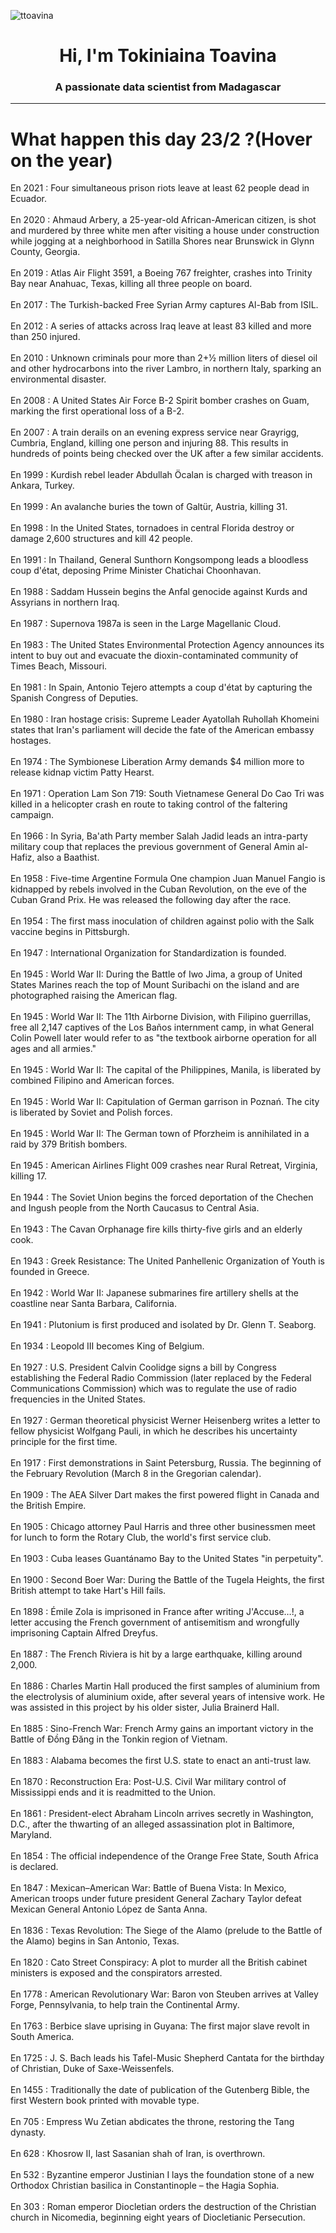 
<p align="left"> <img src="https://komarev.com/ghpvc/?username=ttoavina&label=Profile%20views&color=0e75b6&style=flat" alt="ttoavina" /> </p>
<h1 align="center">Hi, I'm Tokiniaina Toavina</h1>
<h3 align="center">A passionate data scientist from Madagascar</h3>
    
<hr/>
<h1> What happen this day 23/2 ?(Hover on the year)</h1>

En 2021 : Four simultaneous prison riots leave at least 62 people dead in Ecuador.
<br/><br/>
En 2020 : Ahmaud Arbery, a 25-year-old African-American citizen, is shot and murdered by three white men after visiting a house under construction while jogging at a neighborhood in Satilla Shores near Brunswick in Glynn County, Georgia.
<br/><br/>
En 2019 : Atlas Air Flight 3591, a Boeing 767 freighter, crashes into Trinity Bay near Anahuac, Texas, killing all three people on board.
<br/><br/>
En 2017 : The Turkish-backed Free Syrian Army captures Al-Bab from ISIL.
<br/><br/>
En 2012 : A series of attacks across Iraq leave at least 83 killed and more than 250 injured.
<br/><br/>
En 2010 : Unknown criminals pour more than 2+1⁄2 million liters of diesel oil and other hydrocarbons into the river Lambro, in northern Italy, sparking an environmental disaster.
<br/><br/>
En 2008 : A United States Air Force B-2 Spirit bomber crashes on Guam, marking  the first operational loss of a B-2.
<br/><br/>
En 2007 : A train derails on an evening express service near Grayrigg, Cumbria, England, killing one person and injuring 88. This results in hundreds of points being checked over the UK after a few similar accidents.
<br/><br/>
En 1999 : Kurdish rebel leader Abdullah Öcalan is charged with treason in Ankara, Turkey.
<br/><br/>
En 1999 : An avalanche buries the town of Galtür, Austria, killing 31.
<br/><br/>
En 1998 : In the United States, tornadoes in central Florida destroy or damage 2,600 structures and kill 42 people.
<br/><br/>
En 1991 : In Thailand, General Sunthorn Kongsompong leads a bloodless coup d'état, deposing Prime Minister Chatichai Choonhavan.
<br/><br/>
En 1988 : Saddam Hussein begins the Anfal genocide against Kurds and Assyrians in northern Iraq.
<br/><br/>
En 1987 : Supernova 1987a is seen in the Large Magellanic Cloud.
<br/><br/>
En 1983 : The United States Environmental Protection Agency announces its intent to buy out and evacuate the dioxin-contaminated community of Times Beach, Missouri.
<br/><br/>
En 1981 : In Spain, Antonio Tejero attempts a coup d'état by capturing the Spanish Congress of Deputies.
<br/><br/>
En 1980 : Iran hostage crisis: Supreme Leader Ayatollah Ruhollah Khomeini states that Iran's parliament will decide the fate of the American embassy hostages.
<br/><br/>
En 1974 : The Symbionese Liberation Army demands $4 million more to release kidnap victim Patty Hearst.
<br/><br/>
En 1971 : Operation Lam Son 719: South Vietnamese General Do Cao Tri was killed in a helicopter crash en route to taking control of the faltering campaign.
<br/><br/>
En 1966 : In Syria, Ba'ath Party member Salah Jadid leads an intra-party military coup that replaces the previous government of General Amin al-Hafiz, also a Baathist.
<br/><br/>
En 1958 : Five-time Argentine Formula One champion Juan Manuel Fangio is kidnapped by rebels involved in the Cuban Revolution, on the eve of the Cuban Grand Prix. He was released the following day after the race.
<br/><br/>
En 1954 : The first mass inoculation of children against polio with the Salk vaccine begins in Pittsburgh.
<br/><br/>
En 1947 : International Organization for Standardization is founded.
<br/><br/>
En 1945 : World War II: During the Battle of Iwo Jima, a group of United States Marines reach the top of Mount Suribachi on the island and are photographed raising the American flag.
<br/><br/>
En 1945 : World War II: The 11th Airborne Division, with Filipino guerrillas, free all 2,147 captives of the Los Baños internment camp, in what General Colin Powell later would refer to as "the textbook airborne operation for all ages and all armies."
<br/><br/>
En 1945 : World War II: The capital of the Philippines, Manila, is liberated by combined Filipino and American forces.
<br/><br/>
En 1945 : World War II: Capitulation of German garrison in Poznań. The city is liberated by Soviet and Polish forces.
<br/><br/>
En 1945 : World War II: The German town of Pforzheim is annihilated in a raid by 379 British bombers.
<br/><br/>
En 1945 : American Airlines Flight 009 crashes near Rural Retreat, Virginia, killing 17.
<br/><br/>
En 1944 : The Soviet Union begins the forced deportation of the Chechen and Ingush people from the North Caucasus to Central Asia.
<br/><br/>
En 1943 : The Cavan Orphanage fire kills thirty-five girls and an elderly cook.
<br/><br/>
En 1943 : Greek Resistance: The United Panhellenic Organization of Youth is founded in Greece.
<br/><br/>
En 1942 : World War II: Japanese submarines fire artillery shells at the coastline near Santa Barbara, California.
<br/><br/>
En 1941 : Plutonium is first produced and isolated by Dr. Glenn T. Seaborg.
<br/><br/>
En 1934 : Leopold III becomes King of Belgium.
<br/><br/>
En 1927 : U.S. President Calvin Coolidge signs a bill by Congress establishing the Federal Radio Commission (later replaced by the Federal Communications Commission) which was to regulate the use of radio frequencies in the United States.
<br/><br/>
En 1927 : German theoretical physicist Werner Heisenberg writes a letter to fellow physicist Wolfgang Pauli, in which he describes his uncertainty principle for the first time.
<br/><br/>
En 1917 : First demonstrations in Saint Petersburg, Russia. The beginning of the February Revolution (March 8 in the Gregorian calendar).
<br/><br/>
En 1909 : The AEA Silver Dart makes the first powered flight in Canada and the British Empire.
<br/><br/>
En 1905 : Chicago attorney Paul Harris and three other businessmen meet for lunch to form the Rotary Club, the world's first service club.
<br/><br/>
En 1903 : Cuba leases Guantánamo Bay to the United States "in perpetuity".
<br/><br/>
En 1900 : Second Boer War: During the Battle of the Tugela Heights, the first British attempt to take Hart's Hill fails.
<br/><br/>
En 1898 : Émile Zola is imprisoned in France after writing J'Accuse…!, a letter accusing the French government of antisemitism and wrongfully imprisoning Captain Alfred Dreyfus.
<br/><br/>
En 1887 : The French Riviera is hit by a large earthquake, killing around 2,000.
<br/><br/>
En 1886 : Charles Martin Hall produced the first samples of aluminium from the electrolysis of aluminium oxide, after several years of intensive work. He was assisted in this project by his older sister, Julia Brainerd Hall.
<br/><br/>
En 1885 : Sino-French War: French Army gains an important victory in the Battle of Đồng Đăng in the Tonkin region of Vietnam.
<br/><br/>
En 1883 : Alabama becomes the first U.S. state to enact an anti-trust law.
<br/><br/>
En 1870 : Reconstruction Era: Post-U.S. Civil War military control of Mississippi ends and it is readmitted to the Union.
<br/><br/>
En 1861 : President-elect Abraham Lincoln arrives secretly in Washington, D.C., after the thwarting of an alleged assassination plot in Baltimore, Maryland.
<br/><br/>
En 1854 : The official independence of the Orange Free State, South Africa is declared.
<br/><br/>
En 1847 : Mexican–American War: Battle of Buena Vista: In Mexico, American troops under future president General Zachary Taylor defeat Mexican General Antonio López de Santa Anna.
<br/><br/>
En 1836 : Texas Revolution: The Siege of the Alamo (prelude to the Battle of the Alamo) begins in San Antonio, Texas.
<br/><br/>
En 1820 : Cato Street Conspiracy: A plot to murder all the British cabinet ministers is exposed and the conspirators arrested.
<br/><br/>
En 1778 : American Revolutionary War: Baron von Steuben arrives at Valley Forge, Pennsylvania, to help train the Continental Army.
<br/><br/>
En 1763 : Berbice slave uprising in Guyana: The first major slave revolt in South America.
<br/><br/>
En 1725 : J. S. Bach leads his Tafel-Music Shepherd Cantata for the birthday of Christian, Duke of Saxe-Weissenfels.
<br/><br/>
En 1455 : Traditionally the date of publication of the Gutenberg Bible, the first Western book printed with movable type.
<br/><br/>
En 705 : Empress Wu Zetian abdicates the throne, restoring the Tang dynasty.
<br/><br/>
En 628 : Khosrow II, last Sasanian shah of Iran, is overthrown.
<br/><br/>
En 532 : Byzantine emperor Justinian I lays the foundation stone of a new Orthodox Christian basilica in Constantinople – the Hagia Sophia.
<br/><br/>
En 303 : Roman emperor Diocletian orders the destruction of the Christian church in Nicomedia, beginning eight years of Diocletianic Persecution.
<br/><br/>
